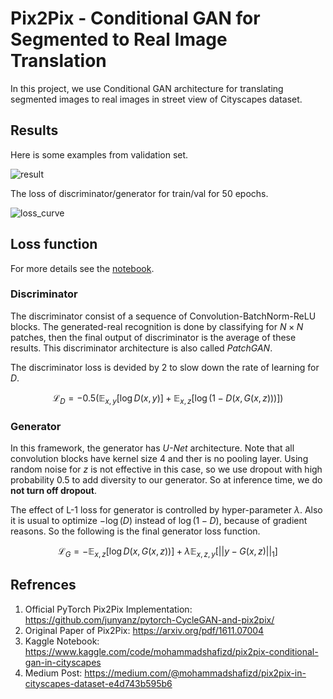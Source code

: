 # Pix2Pix - Conditional GAN for Segmented to Real Image Translation

In this project, we use Conditional GAN architecture for translating segmented images to real images in street view of Cityscapes dataset.

## Results

Here is some examples from validation set.

![result](https://www.kaggleusercontent.com/kf/212397397/eyJhbGciOiJkaXIiLCJlbmMiOiJBMTI4Q0JDLUhTMjU2In0..0OppketrvAs9mtia7gtNAQ._EwE1uvyO--QpJick6Lsz1I1PJHe25iMcNKS1-OcgxWHhkt1nLe3ho3tzilM4t551biacz88ZlAUJG-beCPaBMBocy81SAESs0Beb6KKRTIzLUjzxJ0Mp0uB3dBtqpiwflZrODLdew8u8tnrnqV_TGi7qUGI5byfTjByeX1A2xgwWLPyM5pn3pt-HvyqSp4EHg5j9GXnMRJKV279foDcZhStI8mbZgT4jRyOG3BaKWk6MjnaNFEWy4csZezgTX-Oe5O2WmWZ_2AUTNN2W9beh_euzWR6ekOH8rywyNjbNV4VlWQuXvH3G-FxkuWhrWh7Zrjfnz16UYT7b1Qogs0-ic_NQTU_6l0X9xl27dff__-PuEH7GUOfIw3zcSBFJe_iLFYt6VkWj-qiqzPGWOG8x0i2J5YhRQPBsMO-W715eG1LFo7kl2WPpmdsYfpVpxkSAVdSzId3iY_VAMOlE9qbBq9-0_g3FIxlQEG8FW9Y9jGA5m0IGajX11iBkp2RGd68TuvRn122V3mElLx8BI-O5b48Da9mSOgNwbLrbAloIF_mMGy8Ni6G26CzHzZM-zefwRrLzklqsckNCbipU5M8_V4YH78HQri0Cjpjgj0gplQEvEEkknIgkf36IO_t8Omz8-kOx_x0cXCs6jaKwVzhrYJ64RVtM2OrII21CuJoXN8.7bGzkgJpj6DQ50rOKsYGAQ/__results___files/__results___29_0.png)

The loss of discriminator/generator for train/val for $50$ epochs.

![loss_curve](https://www.kaggleusercontent.com/kf/212397397/eyJhbGciOiJkaXIiLCJlbmMiOiJBMTI4Q0JDLUhTMjU2In0..T0p30LuXyVH9jYEoXpN9zw.TVZ9vPC-s5h7tDmDMJJPjRuYYC0kOx8foYfyYjN3VwmOv6J2_rsiKX1Om6QxHpS9ZtcTG1rON1hVgEUal7i1n392A_Q8XMZupCTUsfYTCisOBzyPwvobQ20mydfN-IEMiMHKnfzR3xCINzlo656SA9bif5m9zZnGdcZheGWJtrVNwa6adO3uI9rzhvGLXyX0wDLbDZIHWjSBydBdSVOk0j3Uff3pt9zDA-9Hyp3JtYhVOsYKmN5bu4540NjEglNlbjvQYzvCeYL6Sq7Ov0Gm5RHTnZqoSX39p4SQkdq9hsNQkzgIAnJ51aKtChaEQ0TTzb8xIRigxp-DZO-TSxnVppYk4hCpqQS18FRKPI86g1VhQ1QE4L90L9gANfyBF3fsMcI82UQh3dceRaAiBP3cpj6urffgXrS_MjJgXSqX1SYeVPy6HxPZwNXBWjPLQ4-TN4Mlo-sgC5lr2lyaO6Z-y2SauPh6aGNrD46WYxfrQPjtRJEizrwP7JXqIrVA7DwdTHgqb_oVFx5Qisc2-nC9ptkOCJg6XYEuiFfNCiV0HwQMSXquEA1OtS5HVhvrmunvB4UVLdGaZbqgOvSoaHyCJigId0l7xmJyy7lZ_195DCIEvVyz1wGFB2lAsD5hgW9wthksdP1EcCdY6IdDonJ7rsGeSwaq7Ws4sslmirW2KS4.XDaaWenEpDCr14_Mv50CKg/__results___files/__results___27_0.png)

## Loss function

For more details see the [notebook](https://github.com/fraxea/pix2pix/blob/main/pix2pix-conditional-gan-in-cityscapes.ipynb).

### Discriminator

The discriminator consist of a sequence of Convolution-BatchNorm-ReLU blocks. The generated-real recognition is done by classifying for $N\times N$ patches, then the final output of discriminator is the average of these results. This discriminator architecture is also called *PatchGAN*.

The discriminator loss is devided by $2$ to slow down the rate of learning for $D$.

$$
\mathcal{L}_D = -0.5 \big(\mathbb{E}_{x,y}[\log D(x,y)] + \mathbb{E}_{x,z}[\log (1-D(x, G(x,z)))]\big)
$$

### Generator

In this framework, the generator has *U-Net* architecture. Note that all convolution blocks have kernel size $4$ and ther is no pooling layer. Using random noise for $z$ is not effective in this case, so we use dropout with high probability $0.5$ to add diversity to our generator. So at inference time, we do **not turn off dropout**.

The effect of L-1 loss for generator is controlled by hyper-parameter $\lambda$. Also it is usual to optimize $-\log(D)$ instead of $\log(1-D)$, because of gradient reasons. So the following is the final generator loss function.

$$
\mathcal{L}_G = -\mathbb{E}_{x,z}[\log D(x, G(x,z))] + \lambda \mathbb{E}_{x,z,y}\big[|| y-G(x, z) ||_1\big]
$$

## Refrences

1. Official PyTorch Pix2Pix Implementation: https://github.com/junyanz/pytorch-CycleGAN-and-pix2pix/
2. Original Paper of Pix2Pix: https://arxiv.org/pdf/1611.07004
3. Kaggle Notebook: https://www.kaggle.com/code/mohammadshafizd/pix2pix-conditional-gan-in-cityscapes
4. Medium Post: https://medium.com/@mohammadshafizd/pix2pix-in-cityscapes-dataset-e4d743b595b6
